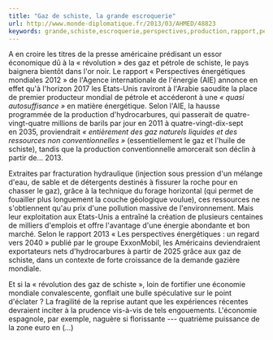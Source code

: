 ```yaml
---
title: "Gaz de schiste, la grande escroquerie"
url: http://www.monde-diplomatique.fr/2013/03/AHMED/48823
keywords: grande,schiste,escroquerie,perspectives,production,rapport,pétrole,ressources,partir,énergétiques,gaz,révolution
---
```

A en croire les titres de la presse américaine prédisant un essor économique dû à la « révolution » des gaz et pétrole de schiste, le pays baignera bientôt dans l'or noir. Le rapport « Perspectives énergétiques mondiales 2012 » de l'Agence internationale de l'énergie (AIE) annonce en effet qu'à l'horizon 2017 les Etats-Unis raviront à l'Arabie saoudite la place de premier producteur mondial de pétrole et accéderont à une *« quasi autosuffisance »* en matière énergétique. Selon l'AIE, la hausse programmée de la production d'hydrocarbures, qui passerait de quatre-vingt-quatre millions de barils par jour en 2011 à quatre-vingt-dix-sept en 2035, proviendrait *« entièrement des gaz naturels liquides et des ressources non conventionnelles »* (essentiellement le gaz et l'huile de schiste), tandis que la production conventionnelle amorcerait son déclin à partir de... 2013.

Extraites par fracturation hydraulique (injection sous pression d'un mélange d'eau, de sable et de détergents destinés à fissurer la roche pour en chasser le gaz), grâce à la technique du forage horizontal (qui permet de fouailler plus longuement la couche géologique voulue), ces ressources ne s'obtiennent qu'au prix d'une pollution massive de l'environnement. Mais leur exploitation aux Etats-Unis a entraîné la création de plusieurs centaines de milliers d'emplois et offre l'avantage d'une énergie abondante et bon marché. Selon le rapport 2013 « Les perspectives énergétiques : un regard vers 2040 » publié par le groupe ExxonMobil, les Américains deviendraient exportateurs nets d'hydrocarbures à partir de 2025 grâce aux gaz de schiste, dans un contexte de forte croissance de la demande gazière mondiale.

Et si la « révolution des gaz de schiste », loin de fortifier une économie mondiale convalescente, gonflait une bulle spéculative sur le point d'éclater ? La fragilité de la reprise autant que les expériences récentes devraient inciter à la prudence vis-à-vis de tels engouements. L'économie espagnole, par exemple, naguère si florissante --- quatrième puissance de la zone euro en (\...)
